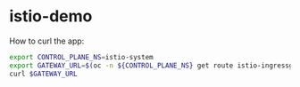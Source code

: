 # istio-demo

How to curl the app:

```sh
export CONTROL_PLANE_NS=istio-system
export GATEWAY_URL=$(oc -n ${CONTROL_PLANE_NS} get route istio-ingressgateway -o jsonpath='{.spec.host}')
curl $GATEWAY_URL
```
